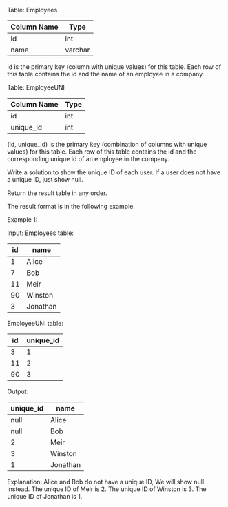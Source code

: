 Table: Employees

| Column Name | Type    |
|-------------|---------|
| id          | int     |
| name        | varchar |

id is the primary key (column with unique values) for this table. Each row of this table contains the id and the name of an employee in a company.

Table: EmployeeUNI

| Column Name | Type    |
|-------------|---------|
| id          | int     |
| unique_id   | int     |

(id, unique_id) is the primary key (combination of columns with unique values) for this table. Each row of this table contains the id and the corresponding unique id of an employee in the company.

Write a solution to show the unique ID of each user. If a user does not have a unique ID, just show null.

Return the result table in any order.

The result format is in the following example.

Example 1:

Input: 
Employees table:

| id | name     |
|----|----------|
|  1 | Alice    |
|  7 | Bob      |
| 11 | Meir     |
| 90 | Winston  |
|  3 | Jonathan |

EmployeeUNI table:

| id | unique_id |
|----|-----------|
|  3 | 1         |
| 11 | 2         |
| 90 | 3         |

Output: 

| unique_id | name     |
|-----------|----------|
| null      | Alice    |
| null      | Bob      |
| 2         | Meir     |
| 3         | Winston  |
| 1         | Jonathan |

Explanation: 
Alice and Bob do not have a unique ID, We will show null instead. The unique ID of Meir is 2. The unique ID of Winston is 3. The unique ID of Jonathan is 1.